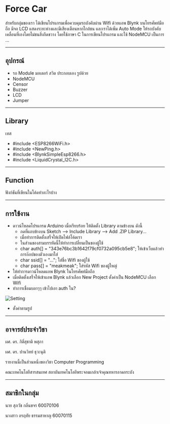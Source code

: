 # Force Car
สำหรับกลุ่มของเรา ได้เขียนโปรแกรมเพื่อควบคุมรถบังคับผ่าน Wifi ด้วยแอพ Blynk บนโทรศัพท์มือถือ มีจอ LCD แสดงระยะห่างและมีเสียงเตือนหากใกล้ชน และเราได้เพิ่ม Auto Mode ให้รถบังคับเคลื่อนที่เองโดยไม่ชนสิ่งกีดขวาง โดยใช้ภาษา C ในการเขียนโปรแกรม และใช้ NodeMCU เป็นการ ...

---

## อุปกรณ์
* รถ Module มอเตอร์ สวิต ประกอบเอง รูปด้วย
* NodeMCU
* Censor
* Buzzer
* LCD
* Jumper

---

## Library
เทส
* \#include <ESP8266WiFi.h>
* \#include <NewPing.h>
* \#include <BlynkSimpleEsp8266.h>
* \#include <LiquidCrystal_I2C.h>


---

## Function
ฟังก์ชันที่เขียนในโค้ดทำอะไรบ้าง

---

## การใช้งาน
* ดาวน์โหลดโปรแกรม Arduino เมื่อเรียบร้อย ให้ติดตั้ง Library ตามข้างบน ดังนี้
  * กดที่แถบข้างบน Sketch --> Include Library --> Add .ZIP Library...
  * เมื่อทำการติดตั้งเสร็จให้เปิดไฟล์โค้ดเรา
  * ในส่วนของสามบรรทัดนี้ให้ทำการเปลี่ยนเป็นของผู้ใช้
  * char auth[] = "343e76bc3b1642f79cf0732a095cb5e8"; ให้เข้าเว็บแล้วทำการก๊อปของตัวเองมาใส่
  * char ssid[] = "..."; ใส่ชื่อ Wifi ของผู้ใช้
  * char pass[] = "meakmeak"; ใส่รหัส Wifi ของผู้ใหญ่
* ให้ทำการดาวน์โหลดแอพ Blynk ในโทรศัพท์มือถือ
* เมื่อติดตั้งเสร็จให้เข้าแอพ Blynk แล้วเลือก New Project ตั้งค่าเป็น NodeMCU เลือก Wifi
* ทำการเชื่อมบลาๆๆ เข้าไปเอา auth ใน?

![Setting](https://avatars.githubusercontent.com/u/11541426?v=3)
* ตั้งค่าตามรูป

---


## อาจารย์ประจำวิชา
ผศ. ดร. กิติ์สุชาติ พสุภา

ผศ. ดร. ปานวิทย์ ธุวะนุติ

รายงานนี้เป็นส่วนหนึ่งของวิชา Computer Programming

คณะเทคโนโลยีสารสนเทศ สถาบันเทคโนโลยีพระจอมเกล้าเจ้าคุณทหารลาดกระบัง

---


## สมาชิกในกลุ่ม
นาย สุภวัช กลิ่นขจร 60070106

นางสาว อรฤทัย ธรรมสาหาญ 60070115
